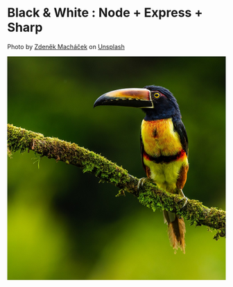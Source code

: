 # Black & White : Node + Express + Sharp

Photo by [Zdeněk Macháček](https://unsplash.com/@zmachacek) on [Unsplash](https://unsplash.com/photos/FK74tYuSwKk)

![bird](bird.jpg)
